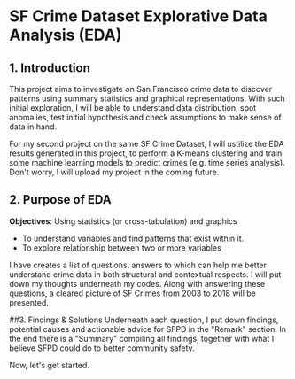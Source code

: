 # SF Crime Dataset Explorative Data Analysis (EDA)

## 1. Introduction
This project aims to investigate on San Francisco crime data to discover patterns using summary statistics and graphical representations. With such initial exploration, I will be able to understand data distribution, spot anomalies, test initial hypothesis and check assumptions to make sense of data in hand. 

For my second project on the same SF Crime Dataset, I will ustilize the EDA results generated in this project, to perform a K-means clustering and train some machine learning models to predict crimes (e.g. time series analysis). Don't worry, I will upload my project in the coming future. 

## 2. Purpose of EDA
**Objectives**: Using statistics (or cross-tabulation) and graphics 
* To understand variables and find patterns that exist within it.
* To explore relationship between two or more variables 

I have creates a list of questions, answers to which can help me better understand crime data in both structural and contextual respects. I will put down my thoughts underneath my codes. Along with answering these questions, a cleared picture of SF Crimes from 2003 to 2018 will be presented. 

##3. Findings & Solutions
Underneath each question, I put down findings, potential causes and actionable advice for SFPD in the "Remark" section. In the end there is a "Summary" compiling all findings, together with what I believe SFPD could do to better community safety.

Now, let's get started.
